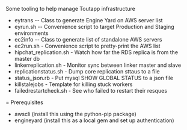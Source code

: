 Some tooling to help manage Toutapp infrastructure

* eytrans -- Class to generate Engine Yard on AWS server list
* eyrun.sh -- Convenience script to target Production and Staging environments
* ec2info -- Class to generate list of standalone AWS servers
* ec2run.sh - Convenience script to pretty-print the AWS list
* hipchat_replication.sh - Watch how far the RDS replica is from the master db
* linkerreplication.sh - Monitor sync between linker master and slave
* replicationstatus.sh - Dump core replication sttaus to a file
* status_json.rb - Put mysql SHOW GLOBAL STATUS to a json file
* killstalejobs - Template for killing stuck workers
* failedrestartcheck.sh - See who failed to restart their resques

= Prerequisites

* awscli (install this using the python-pip package)
* engineyard (install this as a local gem and set up authentication)